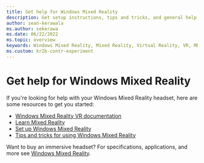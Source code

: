 ```yaml
---
title: Get help for Windows Mixed Reality
description: Get setup instructions, tips and tricks, and general help and information for Windows Mixed Reality headsets.
author: sean-kerawala
ms.author: sekerawa
ms.date: 06/22/2022
ms.topic: overview
keywords: Windows Mixed Reality, Mixed Reality, Virtual Reality, VR, MR,
ms.custom: kr2b-contr-experiment
---
```


# Get help for Windows Mixed Reality

If you're looking for help with your Windows Mixed Reality headset, here are some resources to get you started:

* [Windows Mixed Reality VR documentation](index.yml)
* [Learn Mixed Reality](learn-mixed-reality.md)
* [Set up Windows Mixed Reality](set-up-windows-mixed-reality.md)
* [Tips and tricks for using Windows Mixed Reality](https://support.microsoft.com/search/results?query=mixed+reality+Windows&isEnrichedQuery=true)

Want to buy an immersive headset? For specifications, applications, and more see [Windows Mixed Reality](https://www.microsoft.com/mixed-reality/windows-mixed-reality?rtc=1).